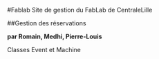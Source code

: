 #Fablab
Site de gestion du FabLab de CentraleLille

##Gestion des réservations

**par Romain, Medhi, Pierre-Louis**

Classes Event et Machine